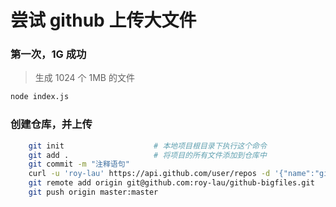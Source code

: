 # 尝试 github 上传大文件

### 第一次，1G 成功

> 生成 1024 个 1MB 的文件

```sh
node index.js
```

### 创建仓库，并上传

```sh
    git init     				# 本地项目根目录下执行这个命令
    git add .    				# 将项目的所有文件添加到仓库中
    git commit -m "注释语句"
    curl -u 'roy-lau' https://api.github.com/user/repos -d '{"name":"github-bigfiles"}'
    git remote add origin git@github.com:roy-lau/github-bigfiles.git
    git push origin master:master
```

